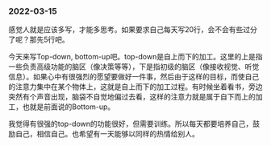 ### 2022-03-15
感觉人就是应该多写，才能多思考。如果要求自己每天写20行，会不会有些过分了呢？那先5行吧。  

今天来写Top-down, bottom-up吧。top-down是自上而下的加工。这里的上是指一些负责高级功能的脑区（像决策等等），下是指初级的脑区（像接收视觉、听觉信息）。如果心中有很强烈的愿望要做好一件事，然后由于这样的目标，而使自己的注意力集中在某个物体上，这就是自上而下的加工过程。有时候坐着看书，旁边突然有个声音出现，脑袋不自觉地偏过去看，这样的注意力就是属于自下而上的加工，也就是前面说的Bottom-up。  

我觉得有很强的top-down的功能很好，但需要训练。所以每天都要培养自己，鼓励自己，相信自己。也希望有一天能够以同样的热情给别人。
